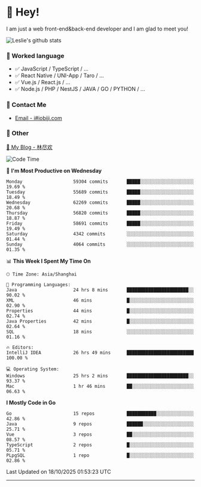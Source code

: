 # 👋 Hey!

I am just a web front-end&back-end developer and I am glad to meet you!

![Leslie's github stats](https://github-readme-stats.vercel.app/api?username=unsafe-ptr&&show_icons=true&&title_color=1abc9c&&icon_color=1abc9c)


### 📝 Worked language

- ✅ JavaScript / TypeScript / ...
- ✅ React Native / UNI-App / Taro / ...
- ✅ Vue.js / React.js / ...
- ✅ Node.js / PHP / NestJS / JAVA / GO / PYTHON / ...

### 📮 Contact Me

- [Email - i#iobiji.com](mailto:i@iobiji.com)


### 🤪 Other

[📌 My Blog - 林尽欢](https://iobiji.com)

<!--START_SECTION:waka-->
![Code Time](http://img.shields.io/badge/Code%20Time-2%2C276%20hrs%2030%20mins-blue)

📅 **I'm Most Productive on Wednesday** 

```text
Monday                   59304 commits       █████░░░░░░░░░░░░░░░░░░░░   19.69 % 
Tuesday                  55689 commits       █████░░░░░░░░░░░░░░░░░░░░   18.49 % 
Wednesday                62269 commits       █████░░░░░░░░░░░░░░░░░░░░   20.68 % 
Thursday                 56820 commits       █████░░░░░░░░░░░░░░░░░░░░   18.87 % 
Friday                   58691 commits       █████░░░░░░░░░░░░░░░░░░░░   19.49 % 
Saturday                 4342 commits        ░░░░░░░░░░░░░░░░░░░░░░░░░   01.44 % 
Sunday                   4064 commits        ░░░░░░░░░░░░░░░░░░░░░░░░░   01.35 % 
```


📊 **This Week I Spent My Time On** 

```text
🕑︎ Time Zone: Asia/Shanghai

💬 Programming Languages: 
Java                     24 hrs 8 mins       ███████████████████████░░   90.02 % 
XML                      46 mins             █░░░░░░░░░░░░░░░░░░░░░░░░   02.90 % 
Properties               44 mins             █░░░░░░░░░░░░░░░░░░░░░░░░   02.74 % 
Java Properties          42 mins             █░░░░░░░░░░░░░░░░░░░░░░░░   02.64 % 
SQL                      18 mins             ░░░░░░░░░░░░░░░░░░░░░░░░░   01.16 % 

🔥 Editors: 
IntelliJ IDEA            26 hrs 49 mins      █████████████████████████   100.00 % 

💻 Operating System: 
Windows                  25 hrs 2 mins       ███████████████████████░░   93.37 % 
Mac                      1 hr 46 mins        ██░░░░░░░░░░░░░░░░░░░░░░░   06.63 % 
```

**I Mostly Code in Go** 

```text
Go                       15 repos            ███████████░░░░░░░░░░░░░░   42.86 % 
Java                     9 repos             ██████░░░░░░░░░░░░░░░░░░░   25.71 % 
Vue                      3 repos             ██░░░░░░░░░░░░░░░░░░░░░░░   08.57 % 
TypeScript               2 repos             █░░░░░░░░░░░░░░░░░░░░░░░░   05.71 % 
PLpgSQL                  1 repo              █░░░░░░░░░░░░░░░░░░░░░░░░   02.86 % 
```




 Last Updated on 18/10/2025 01:53:23 UTC
<!--END_SECTION:waka-->
---
